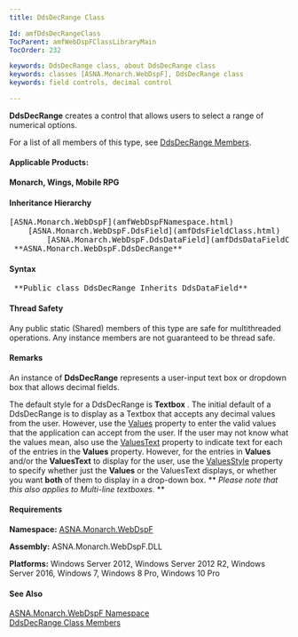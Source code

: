 ```yaml
---
title: DdsDecRange Class

Id: amfDdsDecRangeClass
TocParent: amfWebDspFClassLibraryMain
TocOrder: 232

keywords: DdsDecRange class, about DdsDecRange class
keywords: classes [ASNA.Monarch.WebDspF], DdsDecRange class
keywords: field controls, decimal control

---
```


**DdsDecRange** creates a control that allows users to select a range of numerical options.

For a list of all members of this type, see [ DdsDecRange Members](amfDdsDecRangeClassMembers.html).

#### Applicable Products:
**Monarch, Wings, Mobile RPG** 
<!--mine -->

#### Inheritance Hierarchy
<pre>[ASNA.Monarch.WebDspF](amfWebDspFNamespace.html)
    [ASNA.Monarch.WebDspF.DdsField](amfDdsFieldClass.html)      
        [ASNA.Monarch.WebDspF.DdsDataField](amfDdsDataFieldClass.html)
 **ASNA.Monarch.WebDspF.DdsDecRange** </pre>

#### Syntax
<pre class="prettyprint"> **Public class DdsDecRange Inherits DdsDataField** </pre>

#### Thread Safety
Any public static (Shared) members of this type are safe for multithreaded operations. Any instance members are not guaranteed to be thread safe.

#### Remarks
An instance of **DdsDecRange** represents a user-input text box or dropdown box that allows decimal fields.

The default style for a DdsDecRange is **Textbox** . The initial default of a DdsDecRange is to display as a Textbox that accepts any decimal values from the user. However, use the [ Values](amfDdsDataFieldClassValuesProperty.html) property to enter the valid values that the application can accept from the user. If the user may not know what the values mean, also use the [ ValuesText](amfDdsDataFieldClassValuesTextProperty.html) property to indicate text for each of the entries in the **Values** property. However, for the entries in **Values** and/or the **ValuesText** to display for the user, use the [ ValuesStyle](amfDdsDataFieldClassValuesStyleProperty.html) property to specify whether just the **Values** or the ValuesText displays, or whether you want **both** of them to display in a drop-down box. ** *Please note that this also applies to Multi-line textboxes.* ** 
<!-- -->

#### Requirements
**Namespace:** [ASNA.Monarch.WebDspF](amfWebDspFNamespace.html)

**Assembly:** ASNA.Monarch.WebDspF.DLL

**Platforms:** Windows Server 2012, Windows Server 2012 R2, Windows Server 2016, Windows 7, Windows 8 Pro, Windows 10 Pro

#### See Also
[ ASNA.Monarch.WebDspF Namespace](amfWebDspFNamespace.html) <br /> [ DdsDecRange Class Members](amfDdsDecRangeClassMembers.html) 
<!-- last one -->

